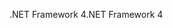 <span data-ttu-id="bd299-101">.NET Framework 4</span><span class="sxs-lookup"><span data-stu-id="bd299-101">.NET Framework 4</span></span>